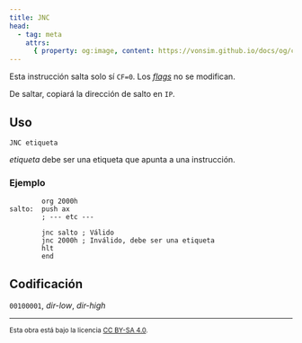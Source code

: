 ```yaml
---
title: JNC
head:
  - tag: meta
    attrs:
      { property: og:image, content: https://vonsim.github.io/docs/og/cpu/instructions/jnc.png }
---
```


Esta instrucción salta solo sí `CF=0`. Los [_flags_](/docs/cpu/#flags) no se modifican.

De saltar, copiará la dirección de salto en `IP`.

## Uso

```vonsim
JNC etiqueta
```

_etiqueta_ debe ser una etiqueta que apunta a una instrucción.

### Ejemplo

```vonsim
        org 2000h
salto:  push ax
        ; --- etc ---

        jnc salto ; Válido
        jnc 2000h ; Inválido, debe ser una etiqueta
        hlt
        end
```

## Codificación

`00100001`, _dir-low_, _dir-high_

---

<small>Esta obra está bajo la licencia <a target="_blank" rel="license noopener noreferrer" href="http://creativecommons.org/licenses/by-sa/4.0/">CC BY-SA 4.0</a>.</small>
